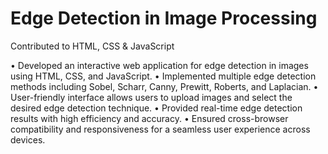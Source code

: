 # Edge Detection in Image Processing
Contributed to HTML, CSS & JavaScript

• Developed an interactive web application for edge detection in images using HTML, CSS, and JavaScript.
• Implemented multiple edge detection methods including Sobel, Scharr, Canny, Prewitt, Roberts, and Laplacian.
• User-friendly interface allows users to upload images and select the desired edge detection technique.
• Provided real-time edge detection results with high efficiency and accuracy.
• Ensured cross-browser compatibility and responsiveness for a seamless user experience across devices.

